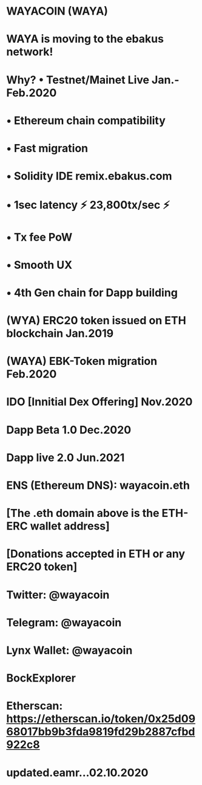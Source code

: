 # WAYACOIN (WAYA) 
# 
# WAYA is moving to the ebakus network!
# Why? • Testnet/Mainet Live Jan.-Feb.2020
#      • Ethereum chain compatibility
#      • Fast migration 
#      • Solidity IDE remix.ebakus.com
#      • 1sec latency ⚡️ 23,800tx/sec ⚡️
#      • Tx fee PoW
#      • Smooth UX
#      • 4th Gen chain for Dapp building 
#
#
# (WYA)  ERC20 token issued on ETH blockchain Jan.2019
# (WAYA) EBK-Token migration  Feb.2020
# IDO [Innitial Dex Offering] Nov.2020
# 
# Dapp Beta  1.0  Dec.2020
# Dapp live  2.0  Jun.2021
#
# ENS (Ethereum DNS):  wayacoin.eth 
#                    [The .eth domain above is the ETH-ERC wallet address]
#                    [Donations accepted in ETH or any ERC20 token]   
#
# Twitter:     @wayacoin
# Telegram:    @wayacoin
# Lynx Wallet: @wayacoin 
# 
#
# BockExplorer
# 
# Etherscan:   https://etherscan.io/token/0x25d0968017bb9b3fda9819fd29b2887cfbd922c8
#
#
# updated.eamr...02.10.2020
